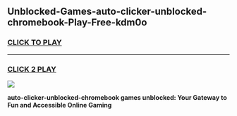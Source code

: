 
## Unblocked-Games-auto-clicker-unblocked-chromebook-Play-Free-kdm0o
<h3>
<a href="https://premium76.site?title=auto-clicker-unblocked-chromebook&ref=10A">CLICK TO PLAY</a></h3>
<hr>

<h3>
<a href="https://premium76.site?title=auto-clicker-unblocked-chromebook&ref=10A">CLICK 2 PLAY</a>
  
</h3>

<a href="https://premium76.site?title=auto-clicker-unblocked-chromebook&ref=10A"><img src="https://clearcache.store/games.png"></a>


**auto-clicker-unblocked-chromebook games unblocked: Your Gateway to Fun and Accessible Online Gaming**
